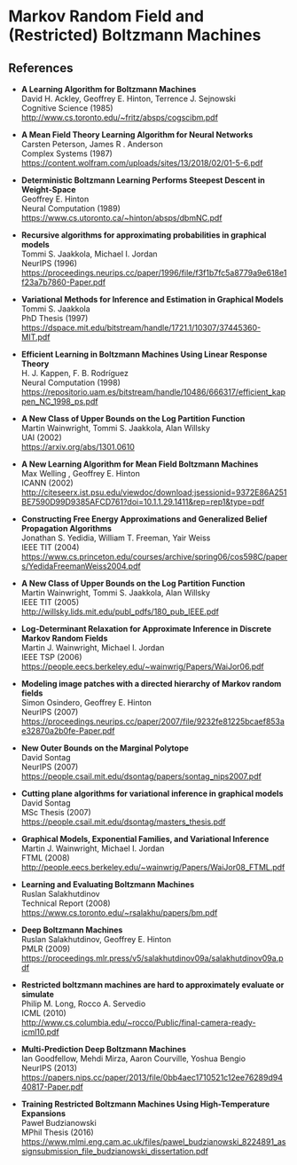 Markov Random Field and (Restricted) Boltzmann Machines
=======================================================

References
----------

- <b id="Ackley1985learning"></b>
  **A Learning Algorithm for Boltzmann Machines** <br/>
  David H. Ackley, Geoffrey E. Hinton, Terrence J. Sejnowski <br/>
  Cognitive Science (1985) <br/>
  http://www.cs.toronto.edu/~fritz/absps/cogscibm.pdf

- <b id="peterson1987mean"></b>
  **A Mean Field Theory Learning Algorithm for Neural Networks** <br/>
  Carsten Peterson, James R . Anderson <br/>
  Complex Systems (1987) <br/>
  https://content.wolfram.com/uploads/sites/13/2018/02/01-5-6.pdf

- <b id="hinton1989deterministic"></b>
  **Deterministic Boltzmann Learning Performs Steepest Descent in Weight-Space** <br/>
  Geoffrey E. Hinton <br/>
  Neural Computation (1989) <br/>
  https://www.cs.utoronto.ca/~hinton/absps/dbmNC.pdf
  
- <b id="jaakkola1996recursive"></b>
  **Recursive algorithms for approximating probabilities in graphical models** <br/>
  Tommi S. Jaakkola, Michael I. Jordan <br/>
  NeurIPS (1996) <br/>
  https://proceedings.neurips.cc/paper/1996/file/f3f1b7fc5a8779a9e618e1f23a7b7860-Paper.pdf

- <b id="jaakkola1997variational"></b>
  **Variational Methods for Inference and Estimation in Graphical Models** <br/>
  Tommi S. Jaakkola <br/>
  PhD Thesis (1997) <br/>
  https://dspace.mit.edu/bitstream/handle/1721.1/10307/37445360-MIT.pdf

- <b id="kappen1998efficient"></b>
  **Efficient Learning in Boltzmann Machines Using Linear Response Theory** <br/>
  H. J. Kappen, F. B. Rodríguez <br/>
  Neural Computation (1998) <br/>
  https://repositorio.uam.es/bitstream/handle/10486/666317/efficient_kappen_NC_1998_ps.pdf

- <b id="wainwright2002new"></b>
  **A New Class of Upper Bounds on the Log Partition Function** <br/>
  Martin Wainwright, Tommi S. Jaakkola, Alan Willsky <br/>
  UAI (2002) <br/>
  https://arxiv.org/abs/1301.0610
    
- <b id="welling2002new"></b>
  **A New Learning Algorithm for Mean Field Boltzmann Machines** <br/>
  Max Welling , Geoffrey E. Hinton <br/>
  ICANN (2002) <br/>
  http://citeseerx.ist.psu.edu/viewdoc/download;jsessionid=9372E86A251BE7590D99D9385AFCD761?doi=10.1.1.29.1411&rep=rep1&type=pdf
  
- <b id="yedidia2004constructing"></b>
  **Constructing Free Energy Approximations and Generalized Belief Propagation Algorithms** <br/>
  Jonathan S. Yedidia, William T. Freeman, Yair Weiss <br/>
  IEEE TIT (2004) <br/>
  https://www.cs.princeton.edu/courses/archive/spring06/cos598C/papers/YedidaFreemanWeiss2004.pdf
  
- <b id="wainwright2005new"></b>
  **A New Class of Upper Bounds on the Log Partition Function** <br/>
  Martin Wainwright, Tommi S. Jaakkola, Alan Willsky <br/>
  IEEE TIT (2005) <br/>
  http://willsky.lids.mit.edu/publ_pdfs/180_pub_IEEE.pdf
  
- <b id="wainwright2006log"></b>
  **Log-Determinant Relaxation for Approximate Inference in Discrete Markov Random Fields** <br/>
  Martin J. Wainwright, Michael I. Jordan <br/>
  IEEE TSP (2006) <br/>
  https://people.eecs.berkeley.edu/~wainwrig/Papers/WaiJor06.pdf
  
- <b id="osindero2007modeling"></b>
  **Modeling image patches with a directed hierarchy of Markov random fields** <br/>
  Simon Osindero, Geoffrey E. Hinton <br/>
  NeurIPS (2007) <br/>
  https://proceedings.neurips.cc/paper/2007/file/9232fe81225bcaef853ae32870a2b0fe-Paper.pdf
  
- <b id="sontag2007new"></b>
  **New Outer Bounds on the Marginal Polytope** <br/>
  David Sontag <br/>
  NeurIPS (2007) <br/>
  https://people.csail.mit.edu/dsontag/papers/sontag_nips2007.pdf
  
- <b id="sontag2007cutting"></b>
  **Cutting plane algorithms for variational inference in graphical models** <br/>
  David Sontag <br/>
  MSc Thesis (2007) <br/>
  https://people.csail.mit.edu/dsontag/masters_thesis.pdf
  
- <b id="wainwright2008graphical"></b>
  **Graphical Models, Exponential Families, and Variational Inference** <br/>
  Martin J. Wainwright, Michael I. Jordan <br/>
  FTML (2008) <br/>
  http://people.eecs.berkeley.edu/~wainwrig/Papers/WaiJor08_FTML.pdf
  
- <b id="salakhutdinov2008learning"></b>
  **Learning and Evaluating Boltzmann Machines** <br/>
  Ruslan Salakhutdinov <br/>
  Technical Report (2008) <br/>
  https://www.cs.toronto.edu/~rsalakhu/papers/bm.pdf
  
- <b id="salakhutdinov2008learning"></b>
  **Deep Boltzmann Machines** <br/>
  Ruslan Salakhutdinov, Geoffrey E. Hinton <br/>
  PMLR (2009) <br/>
  https://proceedings.mlr.press/v5/salakhutdinov09a/salakhutdinov09a.pdf
  
- <b id="long2010restricted"></b>
  **Restricted boltzmann machines are hard to approximately evaluate or simulate** <br/>
  Philip M. Long, Rocco A. Servedio <br/>
  ICML (2010) <br/>
  http://www.cs.columbia.edu/~rocco/Public/final-camera-ready-icml10.pdf
  
- <b id="goodfellow2013multi"></b>
  **Multi-Prediction Deep Boltzmann Machines** <br/>
  Ian Goodfellow, Mehdi Mirza, Aaron Courville, Yoshua Bengio <br/>
  NeurIPS (2013) <br/>
  https://papers.nips.cc/paper/2013/file/0bb4aec1710521c12ee76289d9440817-Paper.pdf
  
- <b id="budzianowski2016training"></b>
  **Training Restricted Boltzmann Machines Using High-Temperature Expansions** <br/>
  Paweł Budzianowski <br/>
  MPhil Thesis (2016) <br/>
  https://www.mlmi.eng.cam.ac.uk/files/pawel_budzianowski_8224891_assignsubmission_file_budzianowski_dissertation.pdf
